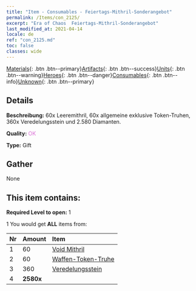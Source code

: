 ```yaml
---
title: "Item - Consumables - Feiertags-Mithril-Sonderangebot"
permalink: /Items/con_2125/
excerpt: "Era of Chaos  Feiertags-Mithril-Sonderangebot"
last_modified_at: 2021-04-14
locale: de
ref: "con_2125.md"
toc: false
classes: wide
---
```

 [Materials](/de/Items/){: .btn .btn--primary}[Artifacts](/de/Items/Artifacts/){: .btn .btn--success}[Units](/de/Items/Units/){: .btn .btn--warning}[Heroes](/de/Items/Heroes/){: .btn .btn--danger}[Consumables](/de/Items/Consumables/){: .btn .btn--info}[Unknown](/de/Items/Unknown/){: .btn .btn--primary}

## Details
 **Beschreibung:** 60x Leeremithril, 60x allgemeine exklusive Token-Truhen, 360x Veredelungsstein und 2.580 Diamanten.

 **Quality:** <span style="color: #DA70D6">OK</span>

 **Type:** Gift

## Gather

  None

## This item contains:

 **Required Level to open:** 1

 1 You would get **ALL** items  from:

  | Nr | Amount |     Item    |
  |:---|:-------|:------------|
  | 1 | 60 | [Void Mithril](/de/Items/con_817/) | 
  | 2 | 60 | [Waffen-Token-Truhe](/de/Items/con_1367/) | 
  | 3 | 360 | [Veredelungsstein](/de/Items/con_814/) | 
  | 4 |  **2580x** | <i class="fas fa-gem"/> |  | 

